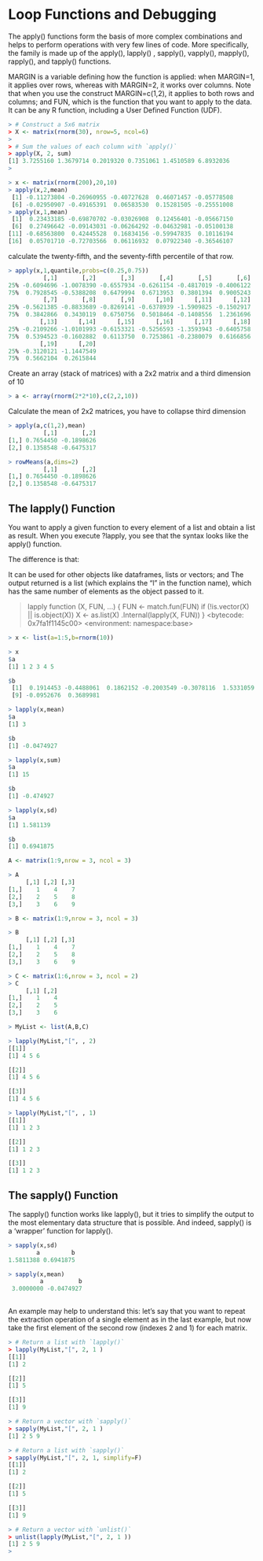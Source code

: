 Loop Functions and Debugging
==============================

The apply() functions form the basis of more complex combinations and helps to perform operations with very few lines of code. More specifically, the family is made up of the apply(), lapply() , sapply(), vapply(), mapply(), rapply(), and tapply() functions.


MARGIN is a variable defining how the function is applied: when MARGIN=1, it applies over rows, whereas with MARGIN=2, it works over columns. Note that when you use the construct MARGIN=c(1,2), it applies to both rows and columns; and
FUN, which is the function that you want to apply to the data. It can be any R function, including a User Defined Function (UDF).

```r
> # Construct a 5x6 matrix
> X <- matrix(rnorm(30), nrow=5, ncol=6)
> 
> # Sum the values of each column with `apply()`
> apply(X, 2, sum)
[1] 3.7255160 1.3679714 0.2019320 0.7351061 1.4510589 6.8932036
> 
```

```r
> x <- matrix(rnorm(200),20,10)
> apply(x,2,mean)
 [1] -0.11273804 -0.26960955 -0.40727628  0.46071457 -0.05778508
 [6] -0.02950907 -0.49165391  0.06583530  0.15281505 -0.25551008
> apply(x,1,mean)
 [1]  0.23433185 -0.69870702 -0.03026908  0.12456401 -0.05667150
 [6]  0.27496642 -0.09143031 -0.06264292 -0.04632981 -0.05100138
[11] -0.68563800  0.42445528  0.16834156 -0.59947835  0.10116194
[16]  0.05701710 -0.72703566  0.06116932  0.07922340 -0.36546107
```
calculate the twenty-fifth, and the seventy-fifth percentile of that row. 

```r
> apply(x,1,quantile,probs=c(0.25,0.75))
          [,1]       [,2]       [,3]       [,4]       [,5]       [,6]
25% -0.6094696 -1.0078390 -0.6557934 -0.6261154 -0.4817019 -0.4006122
75%  0.7928545 -0.5388208  0.6479994  0.6713953  0.3801394  0.9005243
          [,7]       [,8]       [,9]      [,10]      [,11]      [,12]
25% -0.5621385 -0.8833689 -0.8269141 -0.6378939 -1.5909825 -0.1502917
75%  0.3842866  0.3430119  0.6750756  0.5018464 -0.1408556  1.2361696
         [,13]      [,14]      [,15]      [,16]      [,17]      [,18]
25% -0.2109266 -1.0101993 -0.6153321 -0.5256593 -1.3593943 -0.6405758
75%  0.5394523 -0.1602882  0.6113750  0.7253861 -0.2380079  0.6166856
         [,19]      [,20]
25% -0.3120121 -1.1447549
75%  0.5662104  0.2615844

```

Create an array (stack of matrices) with a 2x2 matrix and a third dimension of 10

```r
> a <- array(rnorm(2*2*10),c(2,2,10))
```

Calculate the mean of 2x2 matrices, you have to collapse third dimension
```r
> apply(a,c(1,2),mean)
          [,1]       [,2]
[1,] 0.7654450 -0.1898626
[2,] 0.1358548 -0.6475317

> rowMeans(a,dims=2)
          [,1]       [,2]
[1,] 0.7654450 -0.1898626
[2,] 0.1358548 -0.6475317
```


The lapply() Function
-------------------------

You want to apply a given function to every element of a list and obtain a list as result. When you execute ?lapply, you see that the syntax looks like the apply() function.

The difference is that:

It can be used for other objects like dataframes, lists or vectors; and
The output returned is a list (which explains the “l” in the function name), which has the same number of elements as the object passed to it.

> lapply
function (X, FUN, ...) 
{
    FUN <- match.fun(FUN)
    if (!is.vector(X) || is.object(X)) 
        X <- as.list(X)
    .Internal(lapply(X, FUN))
}
<bytecode: 0x7fa1f1145c00>
<environment: namespace:base>

```r
> x <- list(a=1:5,b=rnorm(10))

> x
$a
[1] 1 2 3 4 5

$b
 [1]  0.1914453 -0.4488061  0.1862152 -0.2003549 -0.3078116  1.5331059 -0.7914014 -0.9110498
 [9] -0.0952676  0.3689981
```
```r
> lapply(x,mean)
$a
[1] 3

$b
[1] -0.0474927
```
```r
> lapply(x,sum)
$a
[1] 15

$b
[1] -0.474927
```
```r
> lapply(x,sd)
$a
[1] 1.581139

$b
[1] 0.6941875

```




```r
A <- matrix(1:9,nrow = 3, ncol = 3)

> A
     [,1] [,2] [,3]
[1,]    1    4    7
[2,]    2    5    8
[3,]    3    6    9

> B <- matrix(1:9,nrow = 3, ncol = 3)

> B
     [,1] [,2] [,3]
[1,]    1    4    7
[2,]    2    5    8
[3,]    3    6    9

> C <- matrix(1:6,nrow = 3, ncol = 2)
> C
     [,1] [,2]
[1,]    1    4
[2,]    2    5
[3,]    3    6
```
```r
> MyList <- list(A,B,C)

> lapply(MyList,"[", , 2)
[[1]]
[1] 4 5 6

[[2]]
[1] 4 5 6

[[3]]
[1] 4 5 6
```
```r
> lapply(MyList,"[", , 1)
[[1]]
[1] 1 2 3

[[2]]
[1] 1 2 3

[[3]]
[1] 1 2 3

```

The sapply() Function
-----------------------
The sapply() function works like lapply(), but it tries to simplify the output to the most elementary data structure that is possible. And indeed, sapply() is a ‘wrapper’ function for lapply().


```r
> sapply(x,sd)
        a         b 
1.5811388 0.6941875 
```
```r
> sapply(x,mean)
         a          b 
 3.0000000 -0.0474927 
 
 ```
An example may help to understand this: let’s say that you want to repeat the extraction operation of a single element as in the last example, but now take the first element of the second row (indexes 2 and 1) for each matrix.

```r
> # Return a list with `lapply()`
> lapply(MyList,"[", 2, 1 )
[[1]]
[1] 2

[[2]]
[1] 5

[[3]]
[1] 9
```
```r
> # Return a vector with `sapply()`
> sapply(MyList,"[", 2, 1 )
[1] 2 5 9
```
```r
> # Return a list with `sapply()`
> sapply(MyList,"[", 2, 1, simplify=F)
[[1]]
[1] 2

[[2]]
[1] 5

[[3]]
[1] 9

```
```r
> # Return a vector with `unlist()`
> unlist(lapply(MyList,"[", 2, 1 ))
[1] 2 5 9
> 
```
